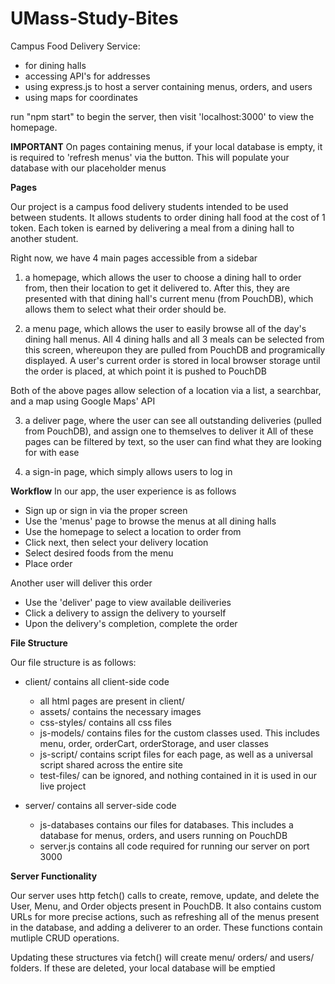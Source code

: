 # UMass-Study-Bites
Campus Food Delivery Service:
- for dining halls
- accessing API's for addresses
- using express.js to host a server containing menus, orders, and users
- using maps for coordinates

run "npm start" to begin the server, then visit 'localhost:3000' to view the homepage.

**IMPORTANT**
On pages containing menus, if your local database is empty, it is required to 'refresh menus' via the button.
This will populate your database with our placeholder menus


**Pages**

Our project is a campus food delivery students intended to be used between students. It allows students to order dining hall food at the cost of 1 token. Each token is earned by delivering a meal from a dining hall to another student.

Right now, we have 4 main pages accessible from a sidebar
1) a homepage, which allows the user to choose a dining hall to order from, then their location to get it delivered to.
After this, they are presented with that dining hall's current menu (from PouchDB), which allows them to select what their order should be.

2) a menu page, which allows the user to easily browse all of the day's dining hall menus. All 4 dining halls and all 3 meals can be selected from this screen, whereupon they are pulled from PouchDB and programically displayed.
A user's current order is stored in local browser storage until the order is placed, at which point it is pushed to PouchDB

Both of the above pages allow selection of a location via a list, a searchbar, and a map using Google Maps' API

3) a deliver page, where the user can see all outstanding deliveries (pulled from PouchDB), and assign one to themselves to deliver it
All of these pages can be filtered by text, so the user can find what they are looking for with ease

4) a sign-in page, which simply allows users to log in

**Workflow**
In our app, the user experience is as follows
- Sign up or sign in via the proper screen
- Use the 'menus' page to browse the menus at all dining halls
- Use the homepage to select a location to order from
- Click next, then select your delivery location
- Select desired foods from the menu
- Place order

Another user will deliver this order
- Use the 'deliver' page to view available deiliveries
- Click a delivery to assign the delivery to yourself
- Upon the delivery's completion, complete the order 


**File Structure**

Our file structure is as follows:

- client/ contains all client-side code
  - all html pages are present in client/
  - assets/ contains the necessary images
  - css-styles/ contains all css files
  - js-models/ contains files for the custom classes used. This includes menu, order, orderCart, orderStorage, and user classes
  - js-script/ contains script files for each page, as well as a universal script shared across the entire site
  - test-files/ can be ignored, and nothing contained in it is used in our live project


- server/ contains all server-side code
  - js-databases contains our files for databases. This includes a database for menus, orders, and users running on PouchDB
  - server.js contains all code required for running our server on port 3000


**Server Functionality**

Our server uses http fetch() calls to create, remove, update, and delete the User, Menu, and Order objects present in PouchDB.
It also contains custom URLs for more precise actions, such as refreshing all of the menus present in the database, and adding a deliverer to an order.
These functions contain mutliple CRUD operations.

Updating these structures via fetch() will create menu/ orders/ and users/ folders. If these are deleted, your local database will be emptied